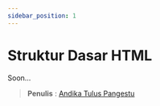```yaml
---
sidebar_position: 1
---
```


# Struktur Dasar HTML

Soon...

> **Penulis** : [Andika Tulus Pangestu](https://github.com/andikatuluspangestu)